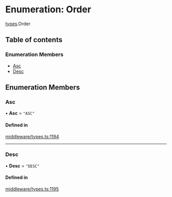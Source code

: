 # Enumeration: Order

[types](../wiki/types).Order

## Table of contents

### Enumeration Members

- [Asc](../wiki/types.Order#asc)
- [Desc](../wiki/types.Order#desc)

## Enumeration Members

### Asc

• **Asc** = ``"ASC"``

#### Defined in

[middleware/types.ts:1194](https://github.com/PolymeshAssociation/polymesh-sdk/blob/3d14e829/src/middleware/types.ts#L1194)

___

### Desc

• **Desc** = ``"DESC"``

#### Defined in

[middleware/types.ts:1195](https://github.com/PolymeshAssociation/polymesh-sdk/blob/3d14e829/src/middleware/types.ts#L1195)
